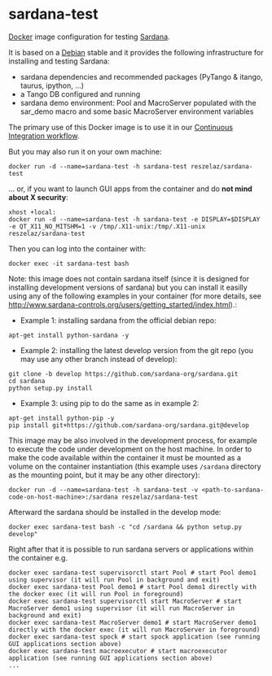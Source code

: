 # sardana-test

[Docker](http://www.docker.com) image configuration for testing [Sardana](http://www.sardna-controls.org).

It is based on a [Debian](http://www.debian.org) stable and it provides the following infrastructure for installing and testing Sardana:

* sardana dependencies and recommended packages (PyTango & itango, taurus, ipython, ...)
* a Tango DB configured and running
* sardana demo environment: Pool and MacroServer populated with the sar_demo macro and some basic MacroServer environment variables

The primary use of this Docker image is to use it in our [Continuous Integration workflow](https://travis-ci.org/sardana-org/sardana).

But you may also run it on your own machine:

~~~~
docker run -d --name=sardana-test -h sardana-test reszelaz/sardana-test
~~~~

... or, if you want to launch GUI apps from the container and do **not mind about X security**:

~~~~
xhost +local:
docker run -d --name=sardana-test -h sardana-test -e DISPLAY=$DISPLAY -e QT_X11_NO_MITSHM=1 -v /tmp/.X11-unix:/tmp/.X11-unix reszelaz/sardana-test
~~~~

Then you can log into the container with:

~~~~
docker exec -it sardana-test bash
~~~~

Note: this image does not contain sardana itself (since it is designed for installing development versions of sardana) but you can install it easilly using any of the following examples in your container (for more details, see http://www.sardana-controls.org/users/getting_started/index.html).:

- Example 1: installing sardana from the official debian repo:

~~~~
apt-get install python-sardana -y
~~~~

- Example 2: installing the latest develop version from the git repo (you may use any other branch instead of develop):

~~~~
git clone -b develop https://github.com/sardana-org/sardana.git
cd sardana
python setup.py install
~~~~

- Example 3: using pip to do the same as in example 2:

~~~~
apt-get install python-pip -y
pip install git+https://github.com/sardana-org/sardana.git@develop
~~~~

This image may be also involved in the development process, for example to execute the code under development on the host machine.
In order to make the code available within the container it must be mounted as a volume on the container instantiation (this example uses `/sardana` directory as the mounting point, but it may be any other directory):

~~~~
docker run -d --name=sardana-test -h sardana-test -v <path-to-sardana-code-on-host-machine>:/sardana reszelaz/sardana-test
~~~~

Afterward the sardana should be installed in the develop mode:

~~~~
docker exec sardana-test bash -c "cd /sardana && python setup.py develop"
~~~~

Right after that it is possible to run sardana servers or applications within the container e.g.

~~~~
docker exec sardana-test supervisorctl start Pool # start Pool demo1 using supervisor (it will run Pool in background and exit)
docker exec sardana-test Pool demo1 # start Pool demo1 directly with the docker exec (it will run Pool in foreground)
docker exec sardana-test supervisorctl start MacroServer # start MacroServer demo1 using supervisor (it will run MacroServer in background and exit)
docker exec sardana-test MacroServer demo1 # start MacroServer demo1 directly with the docker exec (it will run MacroServer in foreground)
docker exec sardana-test spock # start spock application (see running GUI applications section above)
docker exec sardana-test macroexecutor # start macroexecutor application (see running GUI applications section above)
...
~~~~


  
